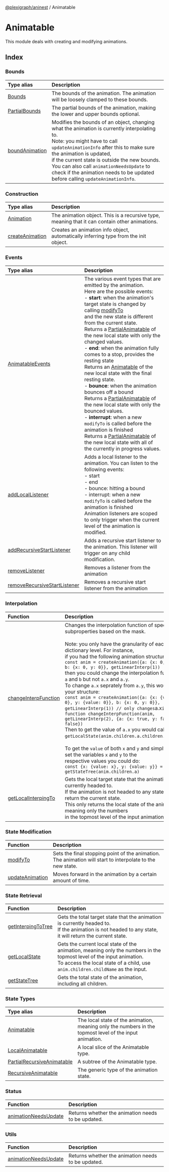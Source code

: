 [@plexigraph/aninest](../index.md) / Animatable

# Animatable

This module deals with creating and modifying animations.

## Index

### Bounds

| Type alias | Description |
| :------ | :------ |
| [Bounds](type-aliases/Bounds.md) | The bounds of the animation. The animation will be loosely clamped to these bounds. |
| [PartialBounds](type-aliases/PartialBounds.md) | The partial bounds of the animation, making the lower and upper bounds optional. |
| [boundAnimation](functions/boundAnimation.md) | Modifies the bounds of an object, changing what the animation is currently interpolating to.<br />Note: you might have to call `updateAnimationInfo` after this to make sure the animation is updated,<br />if the current state is outside the new bounds.<br />You can also call `animationNeedsUpdate` to check if the animation needs to be updated before calling `updateAnimationInfo`. |

### Construction

| Type alias | Description |
| :------ | :------ |
| [Animation](type-aliases/Animation.md) | The animation object. This is a recursive type, meaning that it can contain other animations. |
| [createAnimation](functions/createAnimation.md) | Creates an animation info object, automatically inferring type from the init object. |

### Events

| Type alias | Description |
| :------ | :------ |
| [AnimatableEvents](type-aliases/AnimatableEvents.md) | The various event types that are emitted by the animation.<br />Here are the possible events:<br />- **start**: when the animation's target state is changed by calling [modifyTo](functions/modifyTo.md)<br />and the new state is different from the current state.<br />Returns a [PartialAnimatable](type-aliases/LocalAnimatable.md) of the new local state with only the changed values.<br />- **end**: when the animation fully comes to a stop, provides the resting state<br />Returns an [Animatable](type-aliases/LocalAnimatable.md) of the new local state with the final resting state.<br />- **bounce**: when the animation bounces off a bound<br />Returns a [PartialAnimatable](type-aliases/LocalAnimatable.md) of the new local state with only the bounced values.<br />- **interrupt**: when a new `modifyTo` is called before the animation is finished<br />Returns a [PartialAnimatable](type-aliases/LocalAnimatable.md) of the new local state with all of the currently in progress values. |
| [addLocalListener](functions/addLocalListener.md) | Adds a local listener to the animation. You can listen to the following events:<br />- start<br />- end<br />- bounce: hitting a bound<br />- interrupt: when a new `modifyTo` is called before the animation is finished<br />Animation listeners are scoped to only trigger when the current level of the animation is modified. |
| [addRecursiveStartListener](functions/addRecursiveStartListener.md) | Adds a recursive start listener to the animation. This listener will trigger on any child modification. |
| [removeListener](functions/removeListener.md) | Removes a listener from the animation |
| [removeRecursiveStartListener](functions/removeRecursiveStartListener.md) | Removes a recursive start listener from the animation |

### Interpolation

| Function | Description |
| :------ | :------ |
| [changeInterpFunction](functions/changeInterpFunction.md) | Changes the interpolation function of specific subproperties based on the mask.<br /><br />Note: you only have the granularity of each dictionary level. For instance,<br />if you had the following animation structure:<br />` const anim = createAnimation({a: {x: 0, y: 0}, b: {x: 0, y: 0}}, getLinearInterp(1)) `<br />then you could change the interpolation function of `a` and `b` but not `a.x` and `a.y`.<br />To change `a.x` seprately from `a.y`, this would be your structure:<br />` const anim = createAnimation({a: {x: {value: 0}, y: {value: 0}}, b: {x: 0, y: 0}}, getLinearInterp(1)) // only changes `a.x` interp function changeInterpFunction(anim, getLinearInterp(2), {a: {x: true, y: false}, b: false}) `<br />Then to get the value of `a.x` you would call `getLocalState(anim.children.a.children.x).value`.<br /><br />To get the `value` of both `x` and `y` and simply store set the variables `x` and `y` to the<br />respective values you could do:<br />` const {x: {value: x}, y: {value: y}} = getStateTree(anim.children.a) ` |
| [getLocalInterpingTo](functions/getLocalInterpingTo.md) | Gets the local target state that the animation is currently headed to.<br />If the animation is not headed to any state, it will return the current state.<br />This only returns the local state of the animation, meaning only the numbers<br />in the topmost level of the input animation. |

### State Modification

| Function | Description |
| :------ | :------ |
| [modifyTo](functions/modifyTo.md) | Sets the final stopping point of the animation.<br />The animation will start to interpolate to the new state. |
| [updateAnimation](functions/updateAnimation.md) | Moves forward in the animation by a certain amount of time. |

### State Retrieval

| Function | Description |
| :------ | :------ |
| [getInterpingToTree](functions/getInterpingToTree.md) | Gets the total target state that the animation is currently headed to.<br />If the animation is not headed to any state, it will return the current state. |
| [getLocalState](functions/getLocalState.md) | Gets the current local state of the animation, meaning only the numbers in the topmost level of the input animation.<br />To access the local state of a child, use `anim.children.childName` as the input. |
| [getStateTree](functions/getStateTree.md) | Gets the total state of the animation, including all children. |

### State Types

| Type alias | Description |
| :------ | :------ |
| [Animatable](type-aliases/Animatable.md) | The local state of the animation, meaning only the numbers in the topmost level of the input animation. |
| [LocalAnimatable](type-aliases/LocalAnimatable.md) | A local slice of the Animatable type. |
| [PartialRecursiveAnimatable](type-aliases/PartialRecursiveAnimatable.md) | A subtree of the Animatable type. |
| [RecursiveAnimatable](type-aliases/RecursiveAnimatable.md) | The generic type of the animation state. |

### Status

| Function | Description |
| :------ | :------ |
| [animationNeedsUpdate](functions/animationNeedsUpdate-1.md) | Returns whether the animation needs to be updated. |

### Utils

| Function | Description |
| :------ | :------ |
| [animationNeedsUpdate](functions/animationNeedsUpdate-1.md) | Returns whether the animation needs to be updated. |
